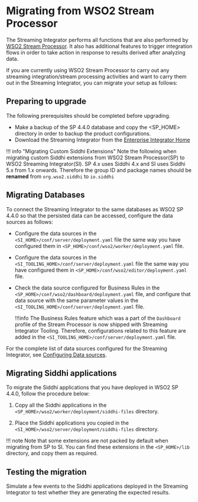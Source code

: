 # Migrating from WSO2 Stream Processor

The Streaming Integrator performs all functions that are also performed by [WSO2 Stream Processor](https://docs.wso2.com/display/SP440/Stream+Processor+Documentation). It also has additional features to trigger integration flows in order to take action in response to results derived after analyzing data.

If you are currently using WSO2 Stream Processor to carry out any streaming integration/stream processing activities and want to carry them out in the Streaming Integrator, you can migrate your setup as follows:

## Preparing to upgrade

The following prerequisites should be completed before upgrading.

- Make a backup of the SP 4.4.0 database and copy the <SP_HOME> directory in order to backup the product configurations.
- Download the Streaming Integrator from the [Enterprise Integrator Home](https://wso2.com/integration/)

!!! info "Migrating Custom Siddhi Extensions"
    Note the following when migrating custom Siddhi extensions from WSO2 Stream Processor(SP) to WSO2 Streaming Integrator(SI).
    SP 4.x uses Siddhi 4.x and SI uses Siddhi 5.x from 1.x onwards. Therefore the group ID and package names should be **renamed** from `org.wso2.siddhi` to `io.siddhi`

## Migrating Databases

To connect the Streaming Integrator to the same databases as WSO2 SP 4.4.0 so that the persisted data can be accessed, configure the data sources as follows:

- Configure the data sources in the `<SI_HOME>/conf/server/deployment.yaml` file the same way you have configured them in `<SP_HOME>/conf/wso2/worker/deployment.yaml` file.
- Configure the data sources in the `<SI_TOOLING_HOME>/conf/server/deployment.yaml` file the same way you have configured them in `<SP_HOME>/conf/wso2/editor/deployment.yaml` file.
- Check the data source configured for Business Rules  in the `<SP_HOME>/conf/wso2/dashboard/deployment.yaml` file, and configure that data source with the same parameter values in the `<SI_TOOLING_HOME>/conf/server/deployment.yaml` file. 

    !!!info
        The Business Rules feature which was a part of the `Dashboard` profile of the Stream Processor is now shipped with Streaming Integrator Tooling. Therefore, configurations related to this feature are added in the `<SI_TOOLING_HOME>/conf/server/deployment.yaml` file.

For the complete list of data sources configured for the Streaming Integrator, see [Configuring Data sources](https://ei.docs.wso2.com/en/latest/streaming-integrator/setup/configuring-data-sources/).

## Migrating Siddhi applications

To migrate the Siddhi applications that you have deployed in WSO2 SP 4.4.0, follow the procedure below:

1. Copy all the Siddhi applications in the `<SP_HOME>/wso2/worker/deployment/siddhi-files` directory.

2. Place the Siddhi applications you copied in the `<SI_HOME>/wso2/server/deployment/siddhi-files` directory.

!!! note
    Note that some extensions are not packed by default when migrating from SP to SI. You can find these extensions in the `<SP_HOME>/lib` directory, and copy them as required.

## Testing the migration

Simulate a few events to the Siddhi applications deployed in the Streaming Integrator to test whether they are generating the expected results.